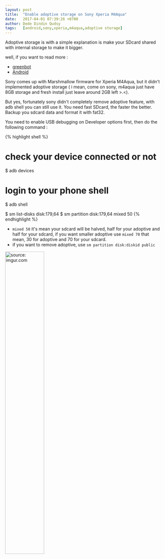 ```yaml
---
layout: post
title:  "Enable adoptive storage on Sony Xperia M4Aqua"
date:   2017-04-01 07:39:26 +0700
author: Dede Dindin Qudsy
tags:   [android,sony,xperia,m4aqua,adoptive storage]
---
```

Adoptive storage is with a simple explanation is make your SDcard shared with internal storage to make it bigger.

well, if you want to read more :
 - [greenbot](http://www.greenbot.com/article/3039136/android/adoptable-storage-in-android-6-0-what-it-is-how-it-works.html)
 - [Android](https://source.android.com/devices/storage/adoptable.html)

Sony comes up with Marshmallow firmware for Xperia M4Aqua, but it didn't implemented adoptive storage ( i mean, come on sony, m4aqua just have 8GB storage and fresh install just leave around 2GB left >.<). 

But yes, fortunately sony didn't completely remove adoptive feature, with adb shell you can still use it. You need fast SDcard, the faster the better. Backup you sdcard data and format it with fat32.

You need to enable USB debugging on Developer options first, then do the following command :

{% highlight shell %}
 # check your device connected or not
 $ adb devices
 # login to your phone shell
 $ adb shell
 
 $ sm list-disks
   disk:179,64
 $ sm partition disk:179,64 mixed 50
{% endhighlight %}
 - ``mixed 50`` it's mean your sdcard will be halved, half for your adoptive and half for your sdcard, if you want smaller adoptive use ``mixed 70`` that mean, 30 for adoptive and 70 for your sdcard. 
 - if you want to remove adoptive, use ``sm partition disk:diskid public``

<a href="http://imgur.com/DOQzDWx"><img src="http://i.imgur.com/DOQzDWx.png" title="source: imgur.com" height="50%" width="50%"/></a>
